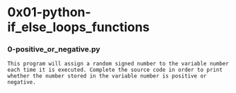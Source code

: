 # 0x01-python-if_else_loops_functions

### 0-positive_or_negative.py

	This program will assign a random signed number to the variable number each time it is executed. Complete the source code in order to print whether the number stored in the variable number is positive or negative.
